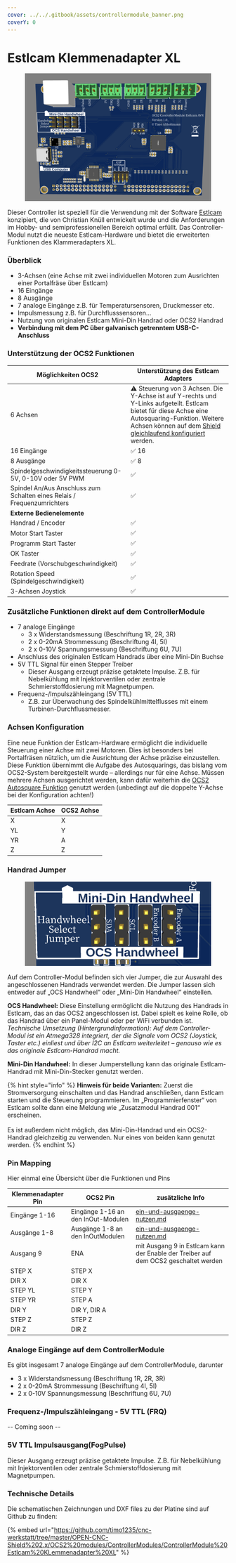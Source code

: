 ```yaml
---
cover: ../../.gitbook/assets/controllermodule_banner.png
coverY: 0
---
```


# Estlcam Klemmenadapter XL

<figure><img src="../../.gitbook/assets/Screenshot 2024-10-26 104322.png" alt=""><figcaption></figcaption></figure>

Dieser Controller ist speziell für die Verwendung mit der Software [Estlcam ](https://www.estlcam.de/)konzipiert, die von Christian Knüll entwickelt wurde und die Anforderungen im Hobby- und semiprofessionellen Bereich optimal erfüllt. Das Controller-Modul nutzt die neueste Estlcam-Hardware und bietet die erweiterten Funktionen des Klammeradapters XL.

### Überblick

* 3-Achsen (eine Achse mit zwei individuellen Motoren zum Ausrichten einer Portalfräse über Estlcam)
* 16 Eingänge
* 8 Ausgänge
* 7 analoge Eingänge z.B. für Temperatursensoren, Druckmesser etc.
* Impulsmessung z.B. für Durchflusssensoren...
* Nutzung von originalen Estlcam Mini-Din Handrad oder OCS2 Handrad
* **Verbindung mit dem PC über galvanisch getrenntem USB-C-Anschluss**

### Unterstützung der OCS2 Funktionen

<table><thead><tr><th width="313">Möglichkeiten OCS2</th><th width="432">Unterstützung des Estlcam Adapters</th></tr></thead><tbody><tr><td>6 Achsen</td><td><span data-gb-custom-inline data-tag="emoji" data-code="26a0">⚠️</span> Steuerung von 3 Achsen. Die Y-Achse ist auf Y-rechts und Y-Links aufgeteilt. Estlcam bietet für diese Achse eine Autosquaring-Funktion. Weitere Achsen können auf dem <a href="../mainboard-mini/anschluesse-jumper.md#achsenkonfiguration">Shield gleichlaufend konfiguriert </a>werden.</td></tr><tr><td>16 Eingänge</td><td><span data-gb-custom-inline data-tag="emoji" data-code="2705">✅</span> 16 </td></tr><tr><td>8 Ausgänge</td><td><span data-gb-custom-inline data-tag="emoji" data-code="2705">✅</span> 8</td></tr><tr><td>Spindelgeschwindigkeitssteuerung 0-5V, 0-10V oder 5V PWM</td><td><span data-gb-custom-inline data-tag="emoji" data-code="2705">✅</span></td></tr><tr><td>Spindel An/Aus Anschluss zum Schalten eines Relais / Frequenzumrichters</td><td><span data-gb-custom-inline data-tag="emoji" data-code="2705">✅</span></td></tr><tr><td><strong>Externe Bedienelemente</strong></td><td></td></tr><tr><td>Handrad / Encoder</td><td><span data-gb-custom-inline data-tag="emoji" data-code="2705">✅</span></td></tr><tr><td>Motor Start Taster</td><td><span data-gb-custom-inline data-tag="emoji" data-code="2705">✅</span></td></tr><tr><td>Programm Start Taster</td><td><span data-gb-custom-inline data-tag="emoji" data-code="2705">✅</span></td></tr><tr><td>OK Taster</td><td><span data-gb-custom-inline data-tag="emoji" data-code="2705">✅</span></td></tr><tr><td>Feedrate (Vorschubgeschwindigkeit)</td><td><span data-gb-custom-inline data-tag="emoji" data-code="2705">✅</span></td></tr><tr><td>Rotation Speed (Spindelgeschwindigkeit)</td><td><span data-gb-custom-inline data-tag="emoji" data-code="2705">✅</span></td></tr><tr><td>3-Achsen Joystick </td><td><span data-gb-custom-inline data-tag="emoji" data-code="2705">✅</span></td></tr></tbody></table>

### Zusätzliche Funktionen direkt auf dem ControllerModule

* 7 analoge Eingänge
  * 3 x Widerstandsmessung (Beschriftung 1R, 2R, 3R)
  * 2 x 0-20mA Strommessung (Beschriftung 4I, 5I)
  * 2 x 0-10V Spannungsmessung (Beschriftung 6U, 7U)
* Anschluss des originalen Estlcam Handrads über eine Mini-Din Buchse
* 5V TTL Signal für einen Stepper Treiber
  * Dieser Ausgang erzeugt präzise getaktete Impulse. Z.B. für Nebelkühlung mit Injektorventilen oder zentrale Schmierstoffdosierung mit Magnetpumpen.
* Frequenz-/Impulszähleingang (5V TTL)
  * Z.B. zur Überwachung des Spindelkühlmittelflusses mit einem Turbinen-Durchflussmesser.

### Achsen Konfiguration

Eine neue Funktion der Estlcam-Hardware ermöglicht die individuelle Steuerung einer Achse mit zwei Motoren. Dies ist besonders bei Portalfräsen nützlich, um die Ausrichtung der Achse präzise einzustellen. Diese Funktion übernimmt die Aufgabe des Autosquarings, das bislang vom OCS2-System bereitgestellt wurde – allerdings nur für eine Achse. Müssen mehrere Achsen ausgerichtet werden, kann dafür weiterhin die [OCS2 Autosquare Funktion](../guides-zubehoer/autosquaring.md) genutzt werden (unbedingt auf die doppelte Y-Achse bei der Konfiguration achten!)&#x20;

| Estlcam Achse | OCS2 Achse |
| ------------- | ---------- |
| X             | X          |
| YL            | Y          |
| YR            | A          |
| Z             | Z          |

### Handrad Jumper

<figure><img src="../../.gitbook/assets/CM_Estlcam_AVR_Handwheel_Jumper.png" alt=""><figcaption></figcaption></figure>

Auf dem Controller-Modul befinden sich vier Jumper, die zur Auswahl des angeschlossenen Handrads verwendet werden. Die Jumper lassen sich entweder auf „OCS Handwheel“ oder „Mini-Din Handwheel“ einstellen.

**OCS Handwheel:** Diese Einstellung ermöglicht die Nutzung des Handrads in Estlcam, das an das OCS2 angeschlossen ist. Dabei spielt es keine Rolle, ob das Handrad über ein Panel-Modul oder per WiFi verbunden ist. \
_Technische Umsetzung (Hintergrundinformation): Auf dem Controller-Modul ist ein Atmega328 integriert, der die Signale vom OCS2 (Joystick, Taster etc.) einliest und über I2C an Estlcam weiterleitet – genauso wie es das originale Estlcam-Handrad macht._

**Mini-Din Handwheel:** In dieser Jumperstellung kann das originale Estlcam-Handrad mit Mini-Din-Stecker genutzt werden.

{% hint style="info" %}
**Hinweis für beide Varianten:** Zuerst die Stromversorgung einschalten und das Handrad anschließen, dann Estlcam starten und die Steuerung programmieren. Im „Programmierfenster“ von Estlcam sollte dann eine Meldung wie „Zusatzmodul Handrad 001“ erscheinen. \
\
Es ist außerdem nicht möglich, das Mini-Din-Handrad und ein OCS2-Handrad gleichzeitig zu verwenden. Nur eines von beiden kann genutzt werden.
{% endhint %}

### Pin Mapping

Hier einmal eine Übersicht über die Funktionen und Pins

| Klemmenadapter Pin | OCS2 Pin                           | zusätzliche Info                                                                        |
| ------------------ | ---------------------------------- | --------------------------------------------------------------------------------------- |
| Eingänge 1-16      | Eingänge 1-16 an den InOut-Modulen | [ein-und-ausgaenge-nutzen.md](../guides-zubehoer/ein-und-ausgaenge-nutzen.md "mention") |
| Ausgänge 1-8       | Ausgänge 1-8 an den InOutModulen   | [ein-und-ausgaenge-nutzen.md](../guides-zubehoer/ein-und-ausgaenge-nutzen.md "mention") |
| Ausgang 9          | ENA                                | mit Ausgang 9 in Estlcam kann der Enable der Treiber auf dem OCS2 geschaltet werden     |
| STEP X             | STEP X                             |                                                                                         |
| DIR X              | DIR X                              |                                                                                         |
| STEP YL            | STEP Y                             |                                                                                         |
| STEP YR            | STEP A                             |                                                                                         |
| DIR Y              | DIR Y, DIR A                       |                                                                                         |
| STEP Z             | STEP Z                             |                                                                                         |
| DIR Z              | DIR Z                              |                                                                                         |

### Analoge Eingänge auf dem ControllerModule

Es gibt insgesamt 7 analoge Eingänge auf dem ControllerModule, darunter

* 3 x Widerstandsmessung (Beschriftung 1R, 2R, 3R)
* 2 x 0-20mA Strommessung (Beschriftung 4I, 5I)
* 2 x 0-10V Spannungsmessung (Beschriftung 6U, 7U)

### Frequenz-/Impulszähleingang - 5V TTL (FRQ)

\-- Coming soon --

### 5V TTL Impulsausgang(FogPulse)

Dieser Ausgang erzeugt präzise getaktete Impulse. Z.B. für Nebelkühlung mit Injektorventilen oder zentrale Schmierstoffdosierung mit Magnetpumpen.

### Technische Details

Die schematischen Zeichnungen und DXF files zu der Platine sind auf Github zu finden:

{% embed url="https://github.com/timo1235/cnc-werkstatt/tree/master/OPEN-CNC-Shield%202.x/OCS2%20modules/ControllerModules/ControllerModule%20Estlcam%20KLemmenadapter%20XL" %}

